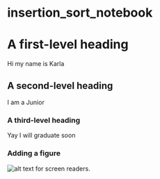 # insertion_sort_notebook

# A first-level heading
Hi my name is Karla
## A second-level heading
I am a Junior
### A third-level heading
Yay I will graduate soon

### Adding a figure
![alt text for screen readers](https://www.google.com/urlsa=i&url=https%3A%2F%2Fen.wikipedia.org%2Fwiki%2FCat&psig=AOvVaw1thsYhy2KpOmnbowcIE6QA&ust=1748541782972000&source=images&cd=vfe&opi=89978449&ved=0CBQQjRxqFwoTCKjk__Dfxo0DFQAAAAAdAAAAABAE "Image of a Cat").


